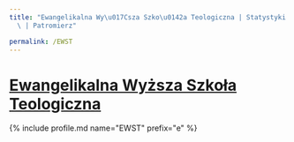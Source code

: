 ```yaml
---
title: "Ewangelikalna Wy\u017Csza Szko\u0142a Teologiczna | Statystyki patronite.pl\
  \ | Patromierz"

permalink: /EWST
---
```


# [Ewangelikalna Wyższa Szkoła Teologiczna](https://patronite.pl/EWST)

{% include profile.md name="EWST" prefix="e" %}
